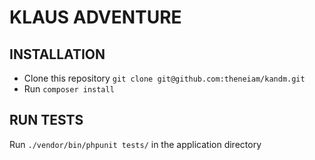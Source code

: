 KLAUS ADVENTURE
===============

## INSTALLATION
* Clone this repository
``git clone git@github.com:theneiam/kandm.git``
* Run ``composer install``

## RUN TESTS
Run ``./vendor/bin/phpunit tests/`` in the application directory


